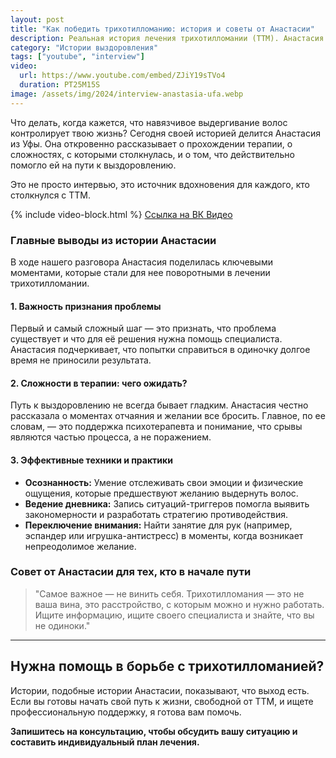 ```yaml
---
layout: post
title: "Как победить трихотилломанию: история и советы от Анастасии"
description: Реальная история лечения трихотилломании (ТТМ). Анастасия делится своим опытом терапии, рассказывает о трудностях и дает практические советы, которые помогли ей остановить выдергивание волос.
category: "Истории выздоровления"
tags: ["youtube", "interview"]
video:
  url: https://www.youtube.com/embed/ZJiY19sTVo4
  duration: PT25M15S
image: /assets/img/2024/interview-anastasia-ufa.webp
---
```




Что делать, когда кажется, что навязчивое выдергивание волос контролирует твою жизнь? Сегодня своей историей делится Анастасия из Уфы. 
Она откровенно рассказывает о прохождении терапии, о сложностях, с которыми столкнулась, и о том, что действительно помогло ей на пути к выздоровлению.

Это не просто интервью, это источник вдохновения для каждого, кто столкнулся с ТТМ.

{% include video-block.html %}
<a href="https://vkvideo.ru/video-211245681_456239025" rel="nofollow">Ссылка на ВК Видео</a>

### Главные выводы из истории Анастасии

В ходе нашего разговора Анастасия поделилась ключевыми моментами, которые стали для нее поворотными в лечении трихотилломании.

#### 1. Важность признания проблемы
Первый и самый сложный шаг — это признать, что проблема существует и что для её решения нужна помощь специалиста. Анастасия подчеркивает, что попытки справиться в одиночку долгое время не приносили результата.

#### 2. Сложности в терапии: чего ожидать?
Путь к выздоровлению не всегда бывает гладким. Анастасия честно рассказала о моментах отчаяния и желании все бросить. Главное, по ее словам, — это поддержка психотерапевта и понимание, что срывы являются частью процесса, а не поражением.

#### 3. Эффективные техники и практики
* **Осознанность:** Умение отслеживать свои эмоции и физические ощущения, которые предшествуют желанию выдернуть волос.
* **Ведение дневника:** Запись ситуаций-триггеров помогла выявить закономерности и разработать стратегию противодействия.
* **Переключение внимания:** Найти занятие для рук (например, эспандер или игрушка-антистресс) в моменты, когда возникает непреодолимое желание.

### Совет от Анастасии для тех, кто в начале пути

> "Самое важное — не винить себя. Трихотилломания — это не ваша вина, это расстройство, с которым можно и нужно работать. Ищите информацию, ищите своего специалиста и знайте, что вы не одиноки."

---

## Нужна помощь в борьбе с трихотилломанией?

Истории, подобные истории Анастасии, показывают, что выход есть. Если вы готовы начать свой путь к жизни, свободной от ТТМ, и ищете профессиональную поддержку, я готова вам помочь.

**Запишитесь на консультацию, чтобы обсудить вашу ситуацию и составить индивидуальный план лечения.**

